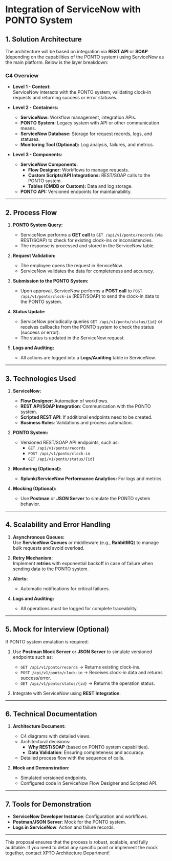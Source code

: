 
# Integration of ServiceNow with PONTO System

## **1. Solution Architecture**

The architecture will be based on integration via **REST API** or **SOAP** (depending on the capabilities of the PONTO system) using ServiceNow as the main platform. Below is the layer breakdown:

### **C4 Overview**
- **Level 1 - Context:**  
  ServiceNow interacts with the PONTO system, validating clock-in requests and returning success or error statuses.

- **Level 2 - Containers:**  
  - **ServiceNow:** Workflow management, integration APIs.  
  - **PONTO System:** Legacy system with API or other communication means.  
  - **ServiceNow Database:** Storage for request records, logs, and statuses.  
  - **Monitoring Tool (Optional):** Log analysis, failures, and metrics.  

- **Level 3 - Components:**  
  - **ServiceNow Components:**  
    - **Flow Designer:** Workflows to manage requests.  
    - **Custom Scripts/API Integrations:** REST/SOAP calls to the PONTO system.  
    - **Tables (CMDB or Custom):** Data and log storage.  
  - **PONTO API:** Versioned endpoints for maintainability.

---

## **2. Process Flow**

1. **PONTO System Query:**  
   - ServiceNow performs a **GET call** to `GET /api/v1/ponto/records` (via REST/SOAP) to check for existing clock-ins or inconsistencies.  
   - The response is processed and stored in the ServiceNow table.  

2. **Request Validation:**  
   - The employee opens the request in ServiceNow.  
   - ServiceNow validates the data for completeness and accuracy.  

3. **Submission to the PONTO System:**  
   - Upon approval, ServiceNow performs a **POST call** to `POST /api/v1/ponto/clock-in` (REST/SOAP) to send the clock-in data to the PONTO system.  

4. **Status Update:**  
   - ServiceNow periodically queries `GET /api/v1/ponto/status/{id}` or receives callbacks from the PONTO system to check the status (success or error).  
   - The status is updated in the ServiceNow request.

5. **Logs and Auditing:**  
   - All actions are logged into a **Logs/Auditing** table in ServiceNow.  

---

## **3. Technologies Used**

1. **ServiceNow:**  
   - **Flow Designer**: Automation of workflows.  
   - **REST API/SOAP Integration**: Communication with the PONTO system.  
   - **Scripted REST API**: If additional endpoints need to be created.  
   - **Business Rules**: Validations and process automation.  

2. **PONTO System:**  
   - Versioned REST/SOAP API endpoints, such as:  
     - `GET /api/v1/ponto/records`  
     - `POST /api/v1/ponto/clock-in`  
     - `GET /api/v1/ponto/status/{id}`  

3. **Monitoring (Optional):**  
   - **Splunk/ServiceNow Performance Analytics:** For logs and metrics.  

4. **Mocking (Optional):**  
   - Use **Postman** or **JSON Server** to simulate the PONTO system behavior.

---

## **4. Scalability and Error Handling**

1. **Asynchronous Queues:**  
   Use **ServiceNow Queues** or middleware (e.g., **RabbitMQ**) to manage bulk requests and avoid overload.  

2. **Retry Mechanism:**  
   Implement **retries** with exponential backoff in case of failure when sending data to the PONTO system.

3. **Alerts:**  
   - Automatic notifications for critical failures.  

4. **Logs and Auditing:**  
   - All operations must be logged for complete traceability.

---

## **5. Mock for Interview (Optional)**

If PONTO system emulation is required:  
1. Use **Postman Mock Server** or **JSON Server** to simulate versioned endpoints such as:  
   - `GET /api/v1/ponto/records` → Returns existing clock-ins.  
   - `POST /api/v1/ponto/clock-in` → Receives clock-in data and returns success/error.  
   - `GET /api/v1/ponto/status/{id}` → Returns the operation status.  

2. Integrate with ServiceNow using **REST Integration**.

---

## **6. Technical Documentation**

1. **Architecture Document:**  
   - C4 diagrams with detailed views.  
   - Architectural decisions:  
     - **Why REST/SOAP** (based on PONTO system capabilities).  
     - **Data Validation**: Ensuring completeness and accuracy.  
   - Detailed process flow with the sequence of calls.

2. **Mock and Demonstration:**  
   - Simulated versioned endpoints.  
   - Configured code in ServiceNow Flow Designer and Scripted API.

---

## **7. Tools for Demonstration**

- **ServiceNow Developer Instance**: Configuration and workflows.  
- **Postman/JSON Server**: Mock for the PONTO system.  
- **Logs in ServiceNow**: Action and failure records.

---

This proposal ensures that the process is robust, scalable, and fully auditable. If you need to detail any specific point or implement the mock together, contact XPTO Architecture Department!

